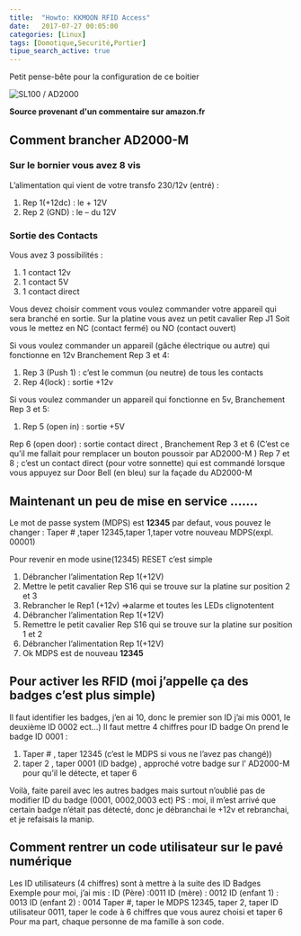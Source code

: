 ```yaml
---
title:  "Howto: KKMOON RFID Access"
date:   2017-07-27 00:05:00
categories: [Linux]
tags: [Domotique,Securité,Portier]
tipue_search_active: true
---
```


Petit pense-bête pour la configuration de ce boitier

![SL100 / AD2000](https://images-na.ssl-images-amazon.com/images/I/71tQCaB0CwL._SL1000_.jpg)


**Source provenant d'un commentaire sur amazon.fr**


## Comment brancher AD2000-M

### Sur le bornier vous avez 8 vis
L’alimentation qui vient de votre transfo 230/12v (entré) :
  1. Rep 1(+12dc) : le + 12V
  1. Rep 2 (GND) : le – du 12V


### Sortie des Contacts
Vous avez 3 possibilités : 
  1. 1 contact 12v
  1. 1 contact 5V
  1. 1 contact direct


Vous devez choisir comment vous voulez commander votre appareil qui sera branché en sortie.
Sur la platine vous avez un petit cavalier Rep J1
Soit vous le mettez en NC (contact fermé) ou NO (contact ouvert)

Si vous voulez commander un appareil (gâche électrique ou autre) qui fonctionne en 12v
Branchement Rep 3 et 4:

  1. Rep 3 (Push 1) : c’est le commun (ou neutre) de tous les contacts
  1. Rep 4(lock) : sortie +12v


Si vous voulez commander un appareil qui fonctionne en 5v, Branchement Rep 3 et 5:
  1. Rep 5 (open in) : sortie +5V


Rep 6 (open door) : sortie contact direct , Branchement Rep 3 et 6
(C’est ce qu’il me fallait pour remplacer un bouton poussoir par AD2000-M )
Rep 7 et 8 ; c’est un contact direct (pour votre sonnette) qui est commandé lorsque vous appuyez sur Door Bell (en bleu) sur la façade du AD2000-M

## Maintenant un peu de mise en service …….
Le mot de passe system (MDPS) est **12345** par defaut, vous pouvez le changer :
Taper # ,taper 12345,taper 1,taper votre nouveau MDPS(expl. 00001)


Pour revenir en mode usine(12345) RESET c’est simple
  1. Débrancher l’alimentation Rep 1(+12V)
  1. Mettre le petit cavalier Rep S16 qui se trouve sur la platine sur position 2 et 3
  1. Rebrancher le Rep1 (+12v) =>alarme et toutes les LEDs clignotentent
  1. Débrancher l’alimentation Rep 1(+12V)
  1. Remettre le petit cavalier Rep S16 qui se trouve sur la platine sur position 1 et 2
  1. Débrancher l’alimentation Rep 1(+12V)
  1. Ok MDPS est de nouveau **12345**

## Pour activer les RFID (moi j’appelle ça des badges c’est plus simple)
Il faut identifier les badges, j’en ai 10, donc le premier son ID j’ai mis 0001, le deuxième ID 0002 ect…)
Il faut mettre 4 chiffres pour ID badge
On prend le badge ID 0001 :
  1. Taper # , taper 12345 (c’est le MDPS si vous ne l’avez pas changé))
  1. taper 2 , taper 0001 (ID badge) , approché votre badge sur l’ AD2000-M pour qu’il le détecte, et taper 6


Voilà, faite pareil avec les autres badges mais surtout n’oublié pas de modifier ID du badge (0001, 0002,0003 ect)
PS : moi, il m’est arrivé que certain badge n’était pas détecté, donc je débranchai le +12v et rebranchai, et je refaisais la manip.

## Comment rentrer un code utilisateur sur le pavé numérique
Les ID utilisateurs (4 chiffres) sont à mettre à la suite des ID Badges
Exemple pour moi, j’ai mis :
  ID (Père) :0011
  ID (mère) : 0012
  ID (enfant 1) : 0013
  ID (enfant 2) : 0014
Taper #, taper le MDPS 12345, taper 2, taper ID utilisateur 0011, taper le code à 6 chiffres que vous aurez choisi et taper 6
Pour ma part, chaque personne de ma famille à son code.



